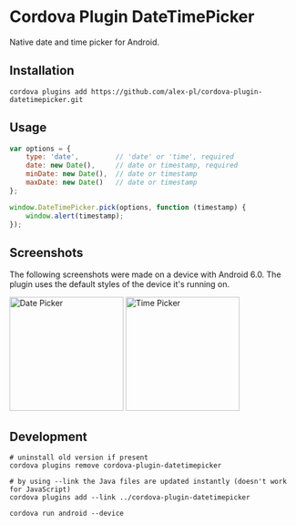 # Cordova Plugin DateTimePicker

Native date and time picker for Android.

## Installation

```Shell
cordova plugins add https://github.com/alex-pl/cordova-plugin-datetimepicker.git
```

## Usage

```JavaScript
var options = {
    type: 'date',         // 'date' or 'time', required
    date: new Date(),     // date or timestamp, required
    minDate: new Date(),  // date or timestamp
    maxDate: new Date()   // date or timestamp
};

window.DateTimePicker.pick(options, function (timestamp) {
    window.alert(timestamp);
});
```

## Screenshots

The following screenshots were made on a device with Android 6.0. The plugin uses the default styles of the device it's running on.

<img src="https://alex-pl.github.io/cordova-plugin-datetimepicker/images/screenshot_date.png" alt="Date Picker" width="200px">   <img src="https://alex-pl.github.io/cordova-plugin-datetimepicker/images/screenshot_time.png" alt="Time Picker" width="200px">

## Development

```Shell
# uninstall old version if present
cordova plugins remove cordova-plugin-datetimepicker

# by using --link the Java files are updated instantly (doesn't work for JavaScript)
cordova plugins add --link ../cordova-plugin-datetimepicker

cordova run android --device
```
